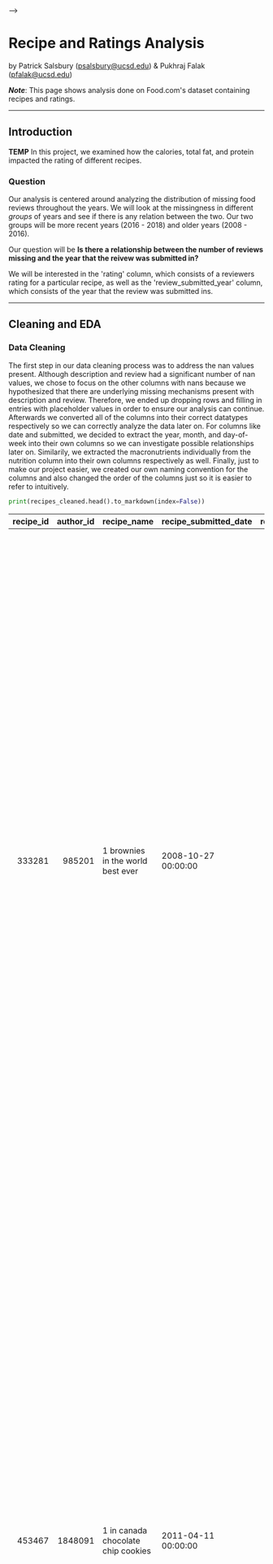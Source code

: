 <!-- # Food.coms Recipe and Ratings Analysis

This repository shows analysis conducted by Pukhraj Falak and Patrick Salsbury

<!-- This is to test that the file is working correctly  --> -->
# Recipe and Ratings Analysis

by Patrick Salsbury (psalsbury@ucsd.edu) & Pukhraj Falak (pfalak@ucsd.edu)

***Note***: This page shows analysis done on Food.com's dataset containing recipes and ratings.


---

## Introduction

**TEMP** In this project, we examined how the calories, total fat, and protein impacted the rating of different recipes.

### **Question**
Our analysis is centered around analyzing the distribution of missing food reviews throughout the years. We will look at the missingness in different *groups* of years and see if there is any relation between the two. Our two groups will be more recent years (2016 - 2018) and older years (2008 - 2016). 

Our question will be **Is there a relationship between the number of reviews missing and the year that the reivew was submitted in?**

We will be interested in the 'rating' column, which consists of a reviewers rating for a particular recipe, as well as the 'review_submitted_year' column, which consists of the year that the review was submitted ins.  


---

## Cleaning and EDA

### Data Cleaning 
The first step in our data cleaning process was to address the nan values present.
Although description and review had a significant number of nan values, we chose to focus on
the other columns with nans because we hypothesized that there are underlying
missing mechanisms present with description and review. Therefore, we ended up 
dropping rows and filling in entries with placeholder values in order to ensure
our analysis can continue. Afterwards we converted all of the columns into their
correct datatypes respectively so we can correctly analyze the data later on. For
columns like date and submitted, we decided to extract the year, month, and 
day-of-week into their own columns so we can investigate possible relationships
later on. Similarily, we extracted the macronutrients individually from the
nutrition column into their own columns respectively as well. Finally, just to 
make our project easier, we created our own naming convention for the columns and 
also changed the order of the columns just so it is easier to refer to intuitively.



```py
print(recipes_cleaned.head().to_markdown(index=False))
```
|   recipe_id |   author_id | recipe_name                          | recipe_submitted_date   |   recipe_submitted_year | recipe_submitted_month   | recipe_submitted_dow   |   cooking_minutes | steps                                                                                                                                                                                                                                                                                                                                                                                                                                                                                                                                                                                                                                                                                                                                                                                                                              |   n_steps | ingredients                                                                                                                                                                    |   n_ingredients | tags                                                                                                                                                                                                                        |   n_tags |   calories |   total_fat |   protein |   sugar_data |   sodium |   sat_fat |   carbs | description                                                                                                                                                                                                                                                                                                                                                                       |   reviewer_id |   rating | reviewed_submitted_date   |   reviewed_submitted_year | reviewed_submitted_month   | reviewed_submitted_dow   | review                                                                                                                                                                                                                                                                                                                                           |
|------------:|------------:|:-------------------------------------|:------------------------|------------------------:|:-------------------------|:-----------------------|------------------:|:-----------------------------------------------------------------------------------------------------------------------------------------------------------------------------------------------------------------------------------------------------------------------------------------------------------------------------------------------------------------------------------------------------------------------------------------------------------------------------------------------------------------------------------------------------------------------------------------------------------------------------------------------------------------------------------------------------------------------------------------------------------------------------------------------------------------------------------|----------:|:-------------------------------------------------------------------------------------------------------------------------------------------------------------------------------|----------------:|:----------------------------------------------------------------------------------------------------------------------------------------------------------------------------------------------------------------------------|---------:|-----------:|------------:|----------:|-------------:|---------:|----------:|--------:|:----------------------------------------------------------------------------------------------------------------------------------------------------------------------------------------------------------------------------------------------------------------------------------------------------------------------------------------------------------------------------------|--------------:|---------:|:--------------------------|--------------------------:|:---------------------------|:-------------------------|:-------------------------------------------------------------------------------------------------------------------------------------------------------------------------------------------------------------------------------------------------------------------------------------------------------------------------------------------------|
|      333281 |      985201 | 1 brownies in the world    best ever | 2008-10-27 00:00:00     |                    2008 | October                  | Sunday                 |                40 | ['heat the oven to 350f and arrange the rack in the middle', 'line an 8-by-8-inch glass baking dish with aluminum foil', 'combine chocolate and butter in a medium saucepan and cook over medium-low heat , stirring frequently , until evenly melted', 'remove from heat and let cool to room temperature', 'combine eggs , sugar , cocoa powder , vanilla extract , espresso , and salt in a large bowl and briefly stir until just evenly incorporated', 'add cooled chocolate and mix until uniform in color', 'add flour and stir until just incorporated', 'transfer batter to the prepared baking dish', 'bake until a tester inserted in the center of the brownies comes out clean , about 25 to 30 minutes', 'remove from the oven and cool completely before cutting']                                                  |        10 | ['bittersweet chocolate', 'unsalted butter', 'eggs', 'granulated sugar', 'unsweetened cocoa powder', 'vanilla extract', 'brewed espresso', 'kosher salt', 'all-purpose flour'] |               9 | ['60-minutes-or-less', 'time-to-make', 'course', 'main-ingredient', 'preparation', 'for-large-groups', 'desserts', 'lunch', 'snacks', 'cookies-and-brownies', 'chocolate', 'bar-cookies', 'brownies', 'number-of-servings'] |       14 |      138.4 |          10 |         3 |           50 |        3 |        19 |       6 | these are the most; chocolatey, moist, rich, dense, fudgy, delicious brownies that you'll ever make.....sereiously! there's no doubt that these will be your fav brownies ever for you can add things to them or make them plain.....either way they're pure heaven!                                                                                                              |        386585 |        4 | 2008-11-19 00:00:00       |                      2008 | November                   | Tuesday                  | These were pretty good, but took forever to bake.  I would send it ended up being almost an hour!  Even then, the brownies stuck to the foil, and were on the overly moist side and not easy to cut.  They did taste quite rich, though!  Made for My 3 Chefs.                                                                                   |
|      453467 |     1848091 | 1 in canada chocolate chip cookies   | 2011-04-11 00:00:00     |                    2011 | April                    | Sunday                 |                45 | ['pre-heat oven the 350 degrees f', 'in a mixing bowl , sift together the flours and baking powder', 'set aside', 'in another mixing bowl , blend together the sugars , margarine , and salt until light and fluffy', 'add the eggs , water , and vanilla to the margarine / sugar mixture and mix together until well combined', 'add in the flour mixture to the wet ingredients and blend until combined', 'scrape down the sides of the bowl and add the chocolate chips', 'mix until combined', 'scrape down the sides to the bowl again', 'using an ice cream scoop , scoop evenly rounded balls of dough and place of cookie sheet about 1 - 2 inches apart to allow for spreading during baking', 'bake for 10 - 15 minutes or until golden brown on the outside and soft & chewy in the center', 'serve hot and enjoy !'] |        12 | ['white sugar', 'brown sugar', 'salt', 'margarine', 'eggs', 'vanilla', 'water', 'all-purpose flour', 'whole wheat flour', 'baking soda', 'chocolate chips']                    |              11 | ['60-minutes-or-less', 'time-to-make', 'cuisine', 'preparation', 'north-american', 'for-large-groups', 'canadian', 'british-columbian', 'number-of-servings']                                                               |        9 |      595.1 |          46 |        13 |          211 |       22 |        51 |      26 | this is the recipe that we use at my school cafeteria for chocolate chip cookies. they must be the best chocolate chip cookies i have ever had! if you don't have margarine or don't like it, then just use butter (softened) instead.                                                                                                                                            |         42468 |        5 | 2012-01-26 00:00:00       |                      2012 | January                    | Wednesday                | Originally I was gonna cut the recipe in half (just the 2 of us here), but then we had a park-wide yard sale, & I made the whole batch & used them as enticements for potential buyers ~ what the hey, a free cookie as delicious as these are, definitely works its magic! Will be making these again, for sure! Thanks for posting the recipe! |
|      306168 |       50969 | 412 broccoli casserole               | 2008-05-30 00:00:00     |                    2008 | May                      | Thursday               |                40 | ['preheat oven to 350 degrees', 'spray a 2 quart baking dish with cooking spray , set aside', 'in a large bowl mix together broccoli , soup , one cup of cheese , garlic powder , pepper , salt , milk , 1 cup of french onions , and soy sauce', 'pour into baking dish , sprinkle remaining cheese over top', 'bake for 25 minutes or until cheese is lightly browned', 'sprinkle with rest of french fried onions and bake until onions are browned and cheese is bubbly , about 10 more minutes']                                                                                                                                                                                                                                                                                                                              |         6 | ['frozen broccoli cuts', 'cream of chicken soup', 'sharp cheddar cheese', 'garlic powder', 'ground black pepper', 'salt', 'milk', 'soy sauce', 'french-fried onions']          |               9 | ['60-minutes-or-less', 'time-to-make', 'course', 'main-ingredient', 'preparation', 'side-dishes', 'vegetables', 'easy', 'beginner-cook', 'broccoli']                                                                        |       10 |      194.8 |          20 |        22 |            6 |       32 |        36 |       3 | since there are already 411 recipes for broccoli casserole posted to "zaar" ,i decided to call this one  #412 broccoli casserole.i don't think there are any like this one in the database. i based this one on the famous "green bean casserole" from campbell's soup. but i think mine is better since i don't like cream of mushroom soup.submitted to "zaar" on may 28th,2008 |         29782 |        5 | 2008-12-31 00:00:00       |                      2008 | December                   | Tuesday                  | This was one of the best broccoli casseroles that I have ever made.  I made my own chicken soup for this recipe. I was a bit worried about the tsp of soy sauce but it gave the casserole the best flavor. YUM!                                                                                                                                  |
|             |             |                                      |                         |                         |                          |                        |                   |                                                                                                                                                                                                                                                                                                                                                                                                                                                                                                                                                                                                                                                                                                                                                                                                                                    |           |                                                                                                                                                                                |                 |                                                                                                                                                                                                                             |          |            |             |           |              |          |           |         |                                                                                                                                                                                                                                                                                                                                                                                   |               |          |                           |                           |                            |                          | The photos you took (shapeweaver) inspired me to make this recipe and it actually does look just like them when it comes out of the oven.                                                                                                                                                                                                        |
|             |             |                                      |                         |                         |                          |                        |                   |                                                                                                                                                                                                                                                                                                                                                                                                                                                                                                                                                                                                                                                                                                                                                                                                                                    |           |                                                                                                                                                                                |                 |                                                                                                                                                                                                                             |          |            |             |           |              |          |           |         |                                                                                                                                                                                                                                                                                                                                                                                   |               |          |                           |                           |                            |                          | Thanks so much for sharing your recipe shapeweaver. It was wonderful!  Going into my family's favorite Zaar cookbook :)                                                                                                                                                                                                                          |
|      306168 |       50969 | 412 broccoli casserole               | 2008-05-30 00:00:00     |                    2008 | May                      | Thursday               |                40 | ['preheat oven to 350 degrees', 'spray a 2 quart baking dish with cooking spray , set aside', 'in a large bowl mix together broccoli , soup , one cup of cheese , garlic powder , pepper , salt , milk , 1 cup of french onions , and soy sauce', 'pour into baking dish , sprinkle remaining cheese over top', 'bake for 25 minutes or until cheese is lightly browned', 'sprinkle with rest of french fried onions and bake until onions are browned and cheese is bubbly , about 10 more minutes']                                                                                                                                                                                                                                                                                                                              |         6 | ['frozen broccoli cuts', 'cream of chicken soup', 'sharp cheddar cheese', 'garlic powder', 'ground black pepper', 'salt', 'milk', 'soy sauce', 'french-fried onions']          |               9 | ['60-minutes-or-less', 'time-to-make', 'course', 'main-ingredient', 'preparation', 'side-dishes', 'vegetables', 'easy', 'beginner-cook', 'broccoli']                                                                        |       10 |      194.8 |          20 |        22 |            6 |       32 |        36 |       3 | since there are already 411 recipes for broccoli casserole posted to "zaar" ,i decided to call this one  #412 broccoli casserole.i don't think there are any like this one in the database. i based this one on the famous "green bean casserole" from campbell's soup. but i think mine is better since i don't like cream of mushroom soup.submitted to "zaar" on may 28th,2008 |        119628 |        5 | 2009-04-13 00:00:00       |                      2009 | April                      | Sunday                   | I made this for my son's first birthday party this weekend. Our guests INHALED it! Everyone kept saying how delicious it was. I was I could have gotten to try it.                                                                                                                                                                               |
|      306168 |       50969 | 412 broccoli casserole               | 2008-05-30 00:00:00     |                    2008 | May                      | Thursday               |                40 | ['preheat oven to 350 degrees', 'spray a 2 quart baking dish with cooking spray , set aside', 'in a large bowl mix together broccoli , soup , one cup of cheese , garlic powder , pepper , salt , milk , 1 cup of french onions , and soy sauce', 'pour into baking dish , sprinkle remaining cheese over top', 'bake for 25 minutes or until cheese is lightly browned', 'sprinkle with rest of french fried onions and bake until onions are browned and cheese is bubbly , about 10 more minutes']                                                                                                                                                                                                                                                                                                                              |         6 | ['frozen broccoli cuts', 'cream of chicken soup', 'sharp cheddar cheese', 'garlic powder', 'ground black pepper', 'salt', 'milk', 'soy sauce', 'french-fried onions']          |               9 | ['60-minutes-or-less', 'time-to-make', 'course', 'main-ingredient', 'preparation', 'side-dishes', 'vegetables', 'easy', 'beginner-cook', 'broccoli']                                                                        |       10 |      194.8 |          20 |        22 |            6 |       32 |        36 |       3 | since there are already 411 recipes for broccoli casserole posted to "zaar" ,i decided to call this one  #412 broccoli casserole.i don't think there are any like this one in the database. i based this one on the famous "green bean casserole" from campbell's soup. but i think mine is better since i don't like cream of mushroom soup.submitted to "zaar" on may 28th,2008 |        768828 |        5 | 2013-08-02 00:00:00       |                      2013 | August                     | Thursday                 | Loved this.  Be sure to completely thaw the broccoli.  I didn&#039;t and it didn&#039;t get done in time specified.  Just cooked it a little longer though and it was perfect.  Thanks Chef.                                                                                                                                                     |

### Univariate Analysis 
<body>
    <iframe src="assets/Histogram-Boxplot_of_calories.html" width=800 height=600 frameBorder=0></iframe>
        <p>For our univariate analysis, we decided to look at the distribution of calories for all the recipes. We were curious to see if there most of the recipes consisted of low/high calorie meals. We can see from this plot, most of the recipes were in fact relatively low in calories, as more than half of our data was less than 300 calories. Noticing this trend, we thought it would be interesting to see if there was a trend with the rating for recipes and the amount of calories it contained.</p>
    <iframe src="assets/Violinplot_of_calories.html" width=800 height=600 frameBorder=0></iframe>
        <p>We created a violin plot to analyze the distribution of the different ratings. As we can see from the plot, there doesn't seem to be any clear trend between rating and the amount of calories.</p>
</body>

### Bivariate Analysis
<body>
    <p>For our bivariate analysis, we wanted to get some more insight before we conduct a hypothesis test on our question. We decided to look at the propotion of ratings per year. We wanted to see if there was a significantly larger amount of ratings in a particular year, as well more of a particular rating in a certain year. Let's take a look at our findings.</p>
    <iframe src="assets/Proportion_of_Ratings_per_Year2.html" width=800 height=600 frameBorder=0></iframe>
        <p>It is clear that the number of 5 star ratings is significantly higher than any other rating for every single year! Not only that, but we can see the amount of 1 star rating become more apparent as the years go on. For example, 2018 had a lot more one star ratings than 2008 did. </p>
    <iframe src="assets/Proportion_of_Ratings_per_Year3.html" width=800 height=600 frameBorder=0></iframe>
        <p>When we look at the stacked bar chart for this plot, we can more clearly see that the amount of one star ratings has significantly increased as the years went on. Not only that, but we can see a significant drop in the number five star ratings from 2015-2016. This fact could help us understand our result when we run our hypothesis test to answer our underlining question! </p>
</body>


### Interesting Aggregates


```py
print(recipes_temp_eda.head().to_markdown(index=False))
```


|   recipe_submitted_year |   rating |   count |   proportion |
|------------------------:|---------:|--------:|-------------:|
|                    2008 |        1 |    1110 |    0.0121043 |
|                    2009 |        1 |     707 |    0.0119525 |
|                    2010 |        1 |     340 |    0.0121668 |
|                    2011 |        1 |     211 |    0.0131105 |
|                    2012 |        1 |     204 |    0.0173322 |

---

## Assessment of Missingness

#### NMAR Analysis
<body>
When looking at our data, we observed that there was 3 columns that contained missing values: 'rating', 'description', and 'review'. Let's do some analysis on each of these columns to see if we believe are NMAR.
</body>
1. 'Rating' - We believe that rating column is in fact NMAR. In our original dataset, there was 6 different types of rating, ranging from 0 - 5. However, this was not due to the fact that reviews hated the dish so much that they gave the dish a 0. It was actually because they had left the section blank. When we converted these 0s to NaNs, we saw that there was a significant portion of the data missing for this column. We assumed this to be attributed to the fact that people did not like the recipe that they created, which would lead to a bad rating. Rather than them being rude to the person who posted the recipe, they would've decided just to leave it blank. Since the missingness is dependent on the value itself, we can conclude that the missingness in the 'rating' column is NMAR.
2. 'Description' - This column had the second most missing values in dataset. However, there isn't really an explanation of why the column would be NMAR. We were curious to see if there was relation to the length of the description and the missingness, however, no relationship was found. Coupling this with the fact that we could not justify how the missingness was dependent on the description itself, we decided to conclude that the missingness for this column was MAR.
3. 'Reviews' - The review column was definitely the trickiest in terms of determining if the data was NMAR. Initially we thought that if a person would leave a review blank, it was because they did not have nice things to say.

#### Missingneess Dependency


<body>
    <p>For our missingness, we chose to analyze the missingness in the 'reviews' column more closely. We wanted to see if the missingness of this column depended on any columns in our cleaned dataframe. We started by looking at the months. We thought this would be interesting to look at since there could be some trend around the holiday season where people are too lazy/more willing to give reviews. Let's unpack what we saw.</p>
    <iframe src="assets/month_reviews1.html" width=800 height=600 frameBorder=0></iframe>
        <p>From the graph, we can see that there are some values that are greater than our observed test statistic. However, when we run our permutation test, our p-value flucuates from .08 to around .2, indicating that we fail to reject our null hypothesis and say that there isn't a clear dependency of the 'review_submitted_month' column.</p>
    <p>Since we couldn't determine dependencies in that column, we decided to look at the 'review_submitted_year' column. This is what we found. </p>
    <iframe src="assets/year_reviews.html" width=800 height=600 frameBorder=0></iframe>
        <p>We can see that observed statistic is very from the most of the data in the distribution. After we ran our permutation tests, we saw that the p value was 0.0, indicating that there was in fact a dependancy on this columnn!</p>
        <p>When we examined our data more closely, we saw that out of the 57 missing values in the review column, only 4 came before 2015. The rest came between 2016-2018.</p>
</body>

<!-- Here's what a Markdown table looks like. Note that the code for this table was generated _automatically_ from a DataFrame, using

<!-- ```py
print(counts[['Quarter', 'Count']].head().to_markdown(index=False))
```

| Quarter     |   Count |
|:------------|--------:|
| Fall 2020   |       3 |
| Winter 2021 |       2 |
| Spring 2021 |       6 |
| Summer 2021 |       4 |
| Fall 2021   |      55 | -->

--- -->

## Hypothesis Testing

To wrap up our analysis, we decided to go back and fully answer our original question: Is there a relationship between the number of reviews missing and the year that the reivew was submitted in?
In order to test whether or not this is true, we will set up a hypothesis test to compare the difference in means of ratings of 2016, 2017 and 2018 compared to the rest of the population. That being said, we can define our alternative hypothesis as:
**Null Hypothesis**:  the average of ratings from the years 2016, 2017, and 2018 = average of ratings from all other years
**Alternative Hypothesis**:  the average of ratings from the years 2016, 2017, and 2018 < average of ratings from all other years
the significance level will be at the 99% confidence level threshold so an alpha value of 0.01.

For our test statistic we will use the difference in means because we are trying to compare the means of a sample to the rest of the population. Since we want to test if the ratings in 2016, 2017, and 2018 are significantly lower, we will not use the absolute in means because the direction of the test is important.

After running our test, the distribution of the test statistics looked like this:

<iframe src="assets/hypothesis_test.html" width=800 height=600 frameBorder=0></iframe>

According to the results of our hypothesis test, we obtained a p-value of 0 which means that the probability that we obtained a test statistic under the null hypothesis as extreme in the direction of our alternative hypothesis is 0. That being said, we reject our null hypothesis that 2016, 2017, and 2018 recipes received average ratings as low as the rest of the population of recipes from other years.


** Back to our question : What types of recipes tend to have higher average ratings? **

As we originally observed from our EDA process and what we concluded from our hypothesis test, it appears that recipes from 2016, 2017 and 2018 scored lower ratings on average. That being said, this helps us answer our question because now we can observe that recipes that were submitted prior to 2016 tended to have higher average rating scores. Although we unfortunately can't isolate the reason why this is happening due to the number of confounding variables, it can help motivate another future step in this project to evaluate this phenomenon. If we also consider the number of reviews over the years, we observe a constant decrease in the number of reviews submitted since 2008. This additional piece of information could also help us analyze food.com's consumer base and possibly reveal other trends.
---